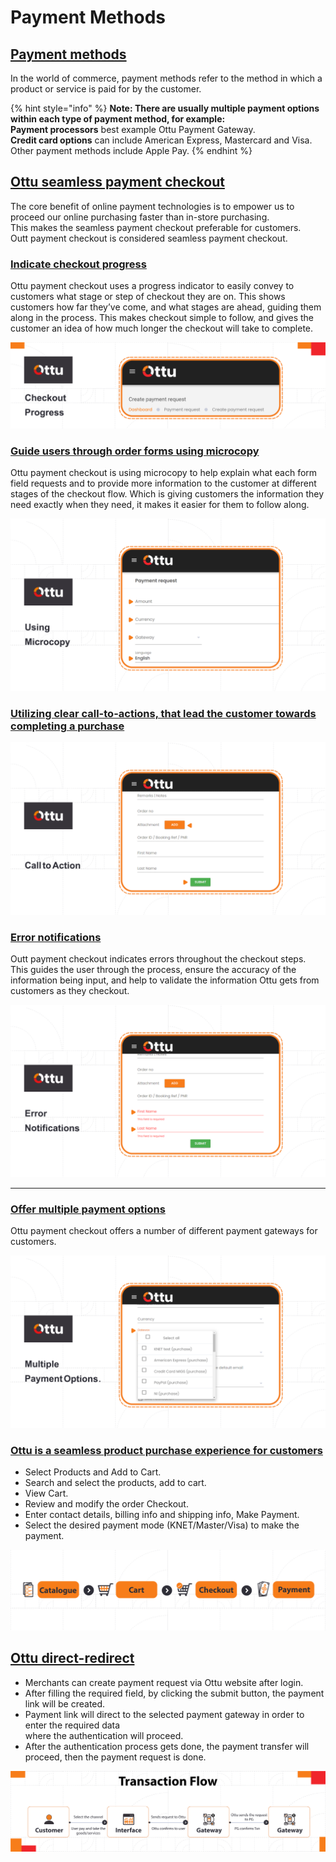 # Payment Methods

## <mark style="color:blue;"></mark>[Payment methods](payment-methods.md#payment-methods)

In the world of commerce, payment methods refer to the method in which a product or service is paid for by the customer.&#x20;

{% hint style="info" %}
**Note: There are usually multiple payment options within each type of payment method, for example:**\
**Payment processors** best example Ottu Payment Gateway.\
**Credit card options** can include American Express, Mastercard and Visa. Other payment methods include  Apple Pay.
{% endhint %}

## <mark style="color:blue;"></mark>[Ottu seamless payment checkout](payment-methods.md#ottu-seamless-payment-checkout)

The core benefit of online payment technologies is to empower us to proceed our online purchasing faster than in-store purchasing.\
This makes the seamless payment checkout preferable for customers.\
Outt payment checkout is considered seamless payment checkout.

### <mark style="color:blue;"></mark>[Indicate checkout progress](payment-methods.md#indicate-checkout-progress)

Ottu payment checkout uses a progress indicator to easily convey to customers what stage or step of checkout they are on. This shows customers how far they’ve come, and what stages are ahead, guiding them along in the process. This makes checkout simple to follow, and gives the customer an idea of how much longer the checkout will take to complete.&#x20;

![](<../.gitbook/assets/1 (1) (1).png>)

### <mark style="color:blue;"></mark>[Guide users through order forms using microcopy](payment-methods.md#guide-users-through-order-forms-using-microcopy)

Ottu payment checkout is using microcopy to help explain what each form field requests and to provide more information to the customer at different stages of the checkout flow. Which is giving customers the information they need exactly when they need, it makes it easier for them to follow along.&#x20;

![](<../.gitbook/assets/2 (3).png>)

### [Utilizing clear call-to-actions, that lead the customer towards completing a purchase](payment-methods.md#utilizing-clear-call-to-actions-that-lead-the-customer-towards-completing-purchase.)

![](<../.gitbook/assets/3 (3).png>)

### <mark style="color:blue;"></mark>[Error notifications](payment-methods.md#error-notifications)

Outt payment checkout indicates errors throughout the checkout steps. This guides the user through the process, ensure the accuracy of the information being input, and help to validate the information Ottu gets from customers as they checkout.&#x20;

![](<../.gitbook/assets/4 (3) (1).png>)

***

### <mark style="color:blue;"></mark>[Offer multiple payment options](payment-methods.md#offer-multiple-payment-options.)

Ottu payment checkout offers a number of different payment gateways for customers.&#x20;

![](<../.gitbook/assets/5 (3) (1).png>)

### <mark style="color:blue;"></mark>[Ottu is a seamless product purchase experience for customers](payment-methods.md#ottu-is-a-seamless-product-purchase-experience-for-customers)

* Select Products and Add to Cart.
* Search and select the products, add to cart.
* View Cart.
* Review and modify the order Checkout.
* Enter contact details, billing info and shipping info, Make Payment.
* Select the desired payment mode (KNET/Master/Visa) to make the payment.

![](<../.gitbook/assets/6 (3) (1).png>)

## <mark style="color:blue;"></mark>[Ottu direct-redirect](payment-methods.md#ottu-direct-redirect)

* Merchants can create payment request via Ottu website after login.
* After filling the required field, by clicking the submit button, the payment link will be created.
* Payment link will direct to the selected payment gateway in order to enter the required data\
  where the authentication will proceed.
* After the authentication process gets done, the payment transfer will proceed, then the payment request is done.

![](<../.gitbook/assets/07 (1).png>)
